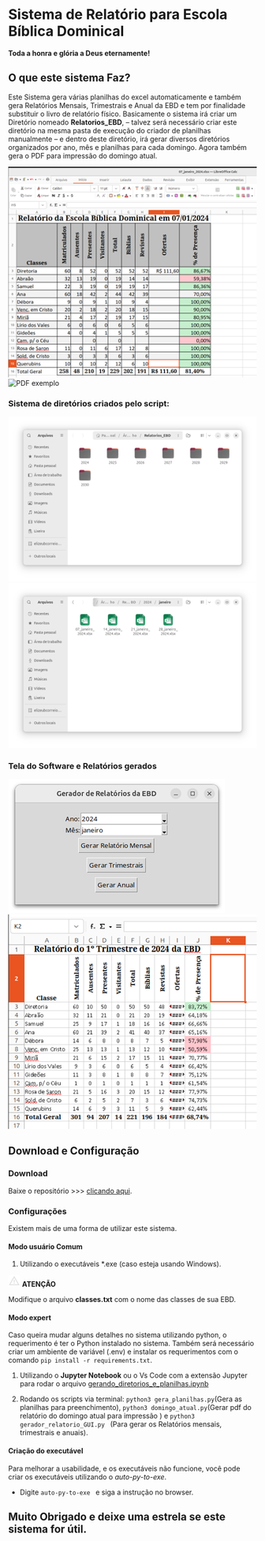 # Sistema de Relatório para Escola Bíblica Dominical

**Toda a honra e glória a Deus eternamente!**

## O que este sistema Faz?

Este Sistema gera várias planilhas do excel automaticamente e também gera Relatórios Mensais, Trimestrais e Anual da EBD e tem por finalidade substituir o livro de relatório físico. Basicamente o sistema irá criar um Diretório nomeado **Relatorios_EBD**, – talvez será necessário criar este diretório na mesma pasta de execução do criador de planilhas manualmente – e dentro deste diretório, irá gerar diversos diretórios organizados por ano, mês e planilhas para cada domingo. 
Agora também gera o PDF para impressão do domingo atual.


![Planilha](images/planilha.png)
![PDF exemplo](images/relatório%20pdf.png)


### Sistema de diretórios criados pelo script:
![Diretórios com vários anos](images/diretorios.png)
![Diretório mês](images/formato.png)

### Tela do Software e Relatórios gerados

![printscreen](images/tela_relatorio.png)
![Relatório trimestral](images/Imagem%20colada.png)

## Download e Configuração

### Download

Baixe o repositório >>> [clicando aqui](https://github.com/elizeubarbosaabreu/Livro-de-Relatorio-da-Escola-Biblica-Dominical/archive/refs/heads/main.zip).

### Configurações

Existem mais de uma forma de utilizar este sistema. 

#### Modo usuário Comum

1.  Utilizando o executáveis *.exe (caso esteja usando Windows).

![Atenção](images/warning_24dp_E3E3E3_FILL0_wght400_GRAD0_opsz24.png) **ATENÇÃO**

Modifique o arquivo **classes.txt** com o nome das classes de sua EBD.

#### Modo expert

 Caso queira mudar alguns detalhes no sistema utilizando python, o requerimento é ter o Python instalado no sistema. Também será necessário criar um ambiente de variável (.env) e instalar os requerimentos com o comando ```pip install -r requirements.txt```.

1. Utilizando o **Jupyter Notebook** ou o Vs Code com a extensão Jupyter para rodar o arquivo [gerando_diretorios_e_planilhas.ipynb](gerando_diretorios_e_planilhas.ipynb)

2. Rodando os scripts via terminal: ```python3 gera_planilhas.py```(Gera as planilhas para preenchimento), ```python3 domingo_atual.py```(Gerar pdf do relatório do domingo atual para impressão ) e ```python3 gerador_relatorio_GUI.py ``` (Para gerar os Relatórios mensais, trimestrais e anuais).

#### Criação do executável

Para melhorar a usabilidade, e os executáveis não funcione, você pode criar os executáveis utilizando o *auto-py-to-exe*.
- Digite ```auto-py-to-exe ``` e siga a instrução no browser.

## Muito Obrigado e deixe uma estrela se este sistema for útil.